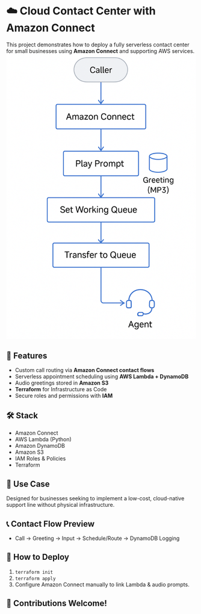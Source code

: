 # ☁️ Cloud Contact Center with Amazon Connect

This project demonstrates how to deploy a fully serverless contact center for small businesses using **Amazon Connect** and supporting AWS services.
<img src="assets/connect-architecture.png" width="600"/>


## 🧩 Features
- Custom call routing via **Amazon Connect contact flows**
- Serverless appointment scheduling using **AWS Lambda + DynamoDB**
- Audio greetings stored in **Amazon S3**
- **Terraform** for Infrastructure as Code
- Secure roles and permissions with **IAM**

## 🛠️ Stack
- Amazon Connect
- AWS Lambda (Python)
- Amazon DynamoDB
- Amazon S3
- IAM Roles & Policies
- Terraform

## 🔧 Use Case
Designed for businesses seeking to implement a low-cost, cloud-native support line without physical infrastructure.

## 📞 Contact Flow Preview
- Call -> Greeting -> Input -> Schedule/Route -> DynamoDB Logging

## 🚀 How to Deploy
1. `terraform init`
2. `terraform apply`
3. Configure Amazon Connect manually to link Lambda & audio prompts.

## 🤝 Contributions Welcome!

